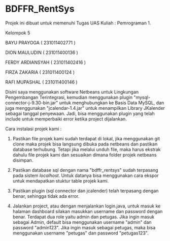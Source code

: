 # BDFFR_RentSys

Projek ini dibuat untuk memenuhi Tugas UAS Kuliah : Pemrograman 1.

Kelompok 5

BAYU PRAYOGA		( 231011402771 )

DION MAULUDIN		( 231011400136 )

FERDY ARDIANSYAH	( 231011402416 )

FIRZA ZAKARIA 		( 231011400124 )

RAFI MUPASHAL 		( 231011400146 )


Disini saya menggunakan software Netbeans untuk Lingkungan Pengembangan Terintegrasi, kemudian menggunakan plugin "mysql-connector-j-9.30-bin.jar" untuk menghubungkan ke Basis Data MySQL, dan juga menggunakan "jcalendar-1.4.jar" untuk menampilkan Library JKalender sebagai tanggal penyewaan. Jadi, bisa menggunakan plugin yang telah include untuk memperbaiki error ketika project dijalankan.

Cara instalasi projek kami :

1. Pastikan file projek kami sudah terdapat di lokal, jika menggunakan git clone maka projek bisa langsung dibuka pada netbeans dan pastikan database terhubung. Tetapi jika melalui unduh file, maka harus ekstrak dahulu file projek kami dan sesuaikan dimana folder projek netbeans disimpan.

2. Pastikan database sql dengan nama "bdffr_rentsys" sudah terpasang pada sistem *localhost*. Untuk datanya bisa menggunakan cara ekspor untuk mendapatkan stuktur table projek kami.

3. Pastikan plugin (sql connector dan jcalender) telah terpasang dengan benar, sehingga tidak ada error.

4. Jalankan project, atau dengan menjalankan login.java, untuk masuk ke halaman dashboard silakan masukkan username dan password dengan benar. Terdapat dua role yaitu admin dan petugas.
Jika ingin masuk sebagai Admin, default bisa menggunakan username "admin" dan password "admin123". Jika ingin masuk sebagai petugas, maka bisa menggunakan username "petugas" dan password "petugas123".
